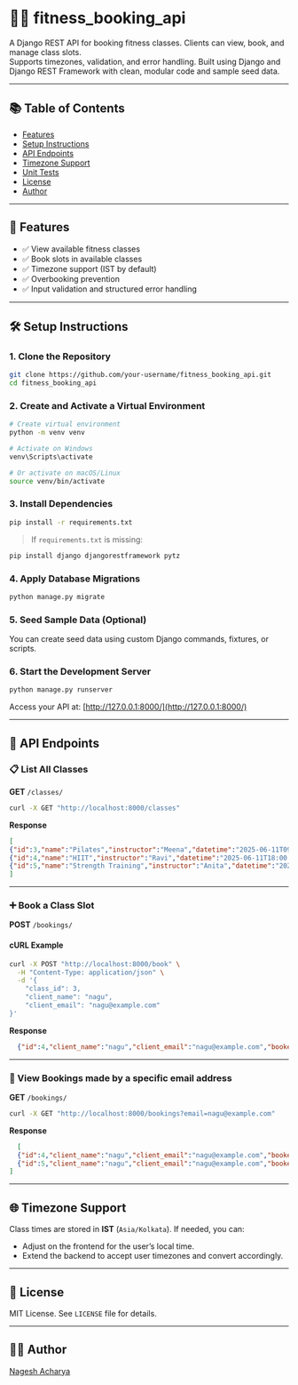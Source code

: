 # 🧘‍♀️ fitness_booking_api

A Django REST API for booking fitness classes. Clients can view, book, and manage class slots.  
Supports timezones, validation, and error handling. Built using Django and Django REST Framework with clean, modular code and sample seed data.

---

## 📚 Table of Contents

- [Features](#-features)
- [Setup Instructions](#-setup-instructions)
- [API Endpoints](#-api-endpoints)
- [Timezone Support](#-timezone-support)
- [Unit Tests](#-unit-tests)
- [License](#-license)
- [Author](#-author)

---

## 🚀 Features

- ✅ View available fitness classes
- ✅ Book slots in available classes
- ✅ Timezone support (IST by default)
- ✅ Overbooking prevention
- ✅ Input validation and structured error handling

---

## 🛠️ Setup Instructions

### 1. Clone the Repository

```bash
git clone https://github.com/your-username/fitness_booking_api.git
cd fitness_booking_api
```

### 2. Create and Activate a Virtual Environment

```bash
# Create virtual environment
python -m venv venv

# Activate on Windows
venv\Scripts\activate

# Or activate on macOS/Linux
source venv/bin/activate
```

### 3. Install Dependencies

```bash
pip install -r requirements.txt
```

> If `requirements.txt` is missing:

```bash
pip install django djangorestframework pytz
```

### 4. Apply Database Migrations

```bash
python manage.py migrate
```

### 5. Seed Sample Data (Optional)

You can create seed data using custom Django commands, fixtures, or scripts.

### 6. Start the Development Server

```bash
python manage.py runserver
```

Access your API at: [http://127.0.0.1:8000/](http://127.0.0.1:8000/)

---

## 🔌 API Endpoints

### 📋 List All Classes

**GET** `/classes/`

```bash
curl -X GET "http://localhost:8000/classes"
```

**Response** 
```json
[
{"id":3,"name":"Pilates","instructor":"Meena","datetime":"2025-06-11T09:00:00+05:30","available_slots":8},
{"id":4,"name":"HIIT","instructor":"Ravi","datetime":"2025-06-11T18:00:00+05:30","available_slots":8},
{"id":5,"name":"Strength Training","instructor":"Anita","datetime":"2025-06-12T07:30:00+05:30","available_slots":12}
]
```

---

### ➕ Book a Class Slot

**POST** `/bookings/`

#### cURL Example

```bash
curl -X POST "http://localhost:8000/book" \
  -H "Content-Type: application/json" \
  -d '{
    "class_id": 3,
    "client_name": "nagu",
    "client_email": "nagu@example.com"
}'

```
**Response**
```json
  {"id":4,"client_name":"nagu","client_email":"nagu@example.com","booked_at":"2025-06-10T06:23:06.939572Z","fitness_class":3}
```

---

### 📅 View Bookings made by a specific email address

**GET** `/bookings/`

```bash
curl -X GET "http://localhost:8000/bookings?email=nagu@example.com"
```
**Response**
```json
  [
  {"id":4,"client_name":"nagu","client_email":"nagu@example.com","booked_at":"2025-06-10T06:23:06.939572Z","fitness_class":3},
  {"id":5,"client_name":"nagu","client_email":"nagu@example.com","booked_at":"2025-06-10T06:33:13.100902Z","fitness_class":3}
]
```
---

## 🌐 Timezone Support

Class times are stored in **IST** (`Asia/Kolkata`). If needed, you can:

- Adjust on the frontend for the user’s local time.
- Extend the backend to accept user timezones and convert accordingly.

---


## 🧾 License

MIT License. See `LICENSE` file for details.

---

## 👨‍💻 Author

[Nagesh Acharya](https://github.com/Nagesh397)
